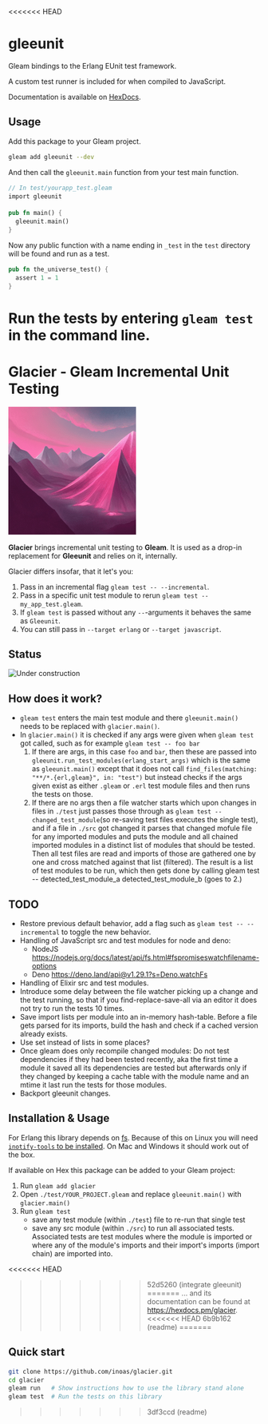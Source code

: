 <<<<<<< HEAD
# gleeunit

Gleam bindings to the Erlang EUnit test framework.

A custom test runner is included for when compiled to JavaScript.

Documentation is available on [HexDocs](https://hexdocs.pm/gleeunit/index.html).

## Usage

Add this package to your Gleam project.

```sh
gleam add gleeunit --dev
```

And then call the `gleeunit.main` function from your test main function.

```rust
// In test/yourapp_test.gleam
import gleeunit

pub fn main() {
  gleeunit.main()
}
```

Now any public function with a name ending in `_test` in the `test` directory
will be found and run as a test.

```rust
pub fn the_universe_test() {
  assert 1 = 1
}
```

Run the tests by entering `gleam test` in the command line.
=======
# Glacier - Gleam Incremental Unit Testing

![Under construction](./resources/glacier-logo.png)

<!-- [![Package Version](https://img.shields.io/hexpm/v/glacier)](https://hex.pm/packages/glacier)
[![Hex Docs](https://img.shields.io/badge/hex-docs-ffaff3)](https://hexdocs.pm/glacier/) -->

**Glacier** brings incremental unit testing to **Gleam**.
It is used as a drop-in replacement for **Gleeunit** and relies on it, internally.

Glacier differs insofar, that it let's you:

1. Pass in an incremental flag `gleam test -- --incremental`.
2. Pass in a specific unit test module to rerun `gleam test -- my_app_test.gleam`.
3. If `gleam test` is passed without any `--`-arguments it behaves the same as `Gleeunit`.
4. You can still pass in `--target erlang` or `--target javascript`.

## Status

![Under construction](https://web.archive.org/web/20090829023556im_/http://geocities.com/okitsugu/underconstruction.gif)

## How does it work?

- `gleam test` enters the main test module and there `gleeunit.main()` needs to be replaced with `glacier.main()`.
- In `glacier.main()` it is checked if any args were given when `gleam test` got called, such as for example `gleam test -- foo bar`
  1. If there are args, in this case `foo` and `bar`, then these are passed into `gleeunit.run_test_modules(erlang_start_args)` which is the same as `gleeunit.main()` except that it does not call `find_files(matching: "**/*.{erl,gleam}", in: "test")` but instead checks if the args given exist as either `.gleam` or `.erl` test module files and then runs the tests on those.
  2. If there are no args then a file watcher starts which upon changes in files in `./test` just passes those through as `gleam test -- changed_test_module`(so re-saving test files executes the single test), and if a file in `./src` got changed it parses that changed mofule file for any imported modules and puts the module and all chained imported modules in a distinct list of modules that should be tested. Then all test files are read and imports of those are gathered one by one and cross matched against that list (filtered). The result is a list of test modules to be run, which then gets done by calling gleam test -- detected_test_module_a detected_test_module_b (goes to 2.)

## TODO

- Restore previous default behavior, add a flag such as `gleam test -- --incremental` to toggle the new behavior.
- Handling of JavaScript src and test modules for node and deno:
  - NodeJS <https://nodejs.org/docs/latest/api/fs.html#fspromiseswatchfilename-options>
  - Deno <https://deno.land/api@v1.29.1?s=Deno.watchFs>
- Handling of Elixir src and test modules.
- Introduce some delay between the file watcher picking up a change and the test running, so that if you find-replace-save-all via an editor it does not try to run the tests 10 times.
- Save import lists per module into an in-memory hash-table. Before a file gets parsed for its imports, build the hash and check if a cached version already exists.
- Use set instead of lists in some places?
- Once gleam does only recompile changed modules: Do not test dependencies if they had been tested recently, aka the first time a module it saved all its dependencies are tested but afterwards only if they changed by keeping a cache table with the module name and an mtime it last run the tests for those modules.
- Backport gleeunit changes.

## Installation & Usage

For Erlang this library depends on [fs](https://hexdocs.pm/fs/). Because of this on Linux you will need [`inotify-tools` to be installed](https://github.com/synrc/fs#backends). On Mac and Windows it should work out of the box.

If available on Hex this package can be added to your Gleam project:

1. Run `gleam add glacier`
2. Open `./test/YOUR_PROJECT.gleam` and replace `gleeunit.main()` with `glacier.main()`
3. Run `gleam test`
   - save any test module (within `./test`) file to re-run that single test
   - save any src module (within `./src`) to run all associated tests. Associated tests are test modules where the module is imported or where any of the module's imports and their import's imports (import chain) are imported into.

<<<<<<< HEAD
<!--
and its documentation can be found at <https://hexdocs.pm/glacier>. -->
>>>>>>> 52d5260 (integrate gleeunit)
=======
... and its documentation can be found at <https://hexdocs.pm/glacier>.
<<<<<<< HEAD
>>>>>>> 6b9b162 (readme)
=======

## Quick start

```sh
git clone https://github.com/inoas/glacier.git
cd glacier
gleam run   # Show instructions how to use the library stand alone
gleam test  # Run the tests on this library
```
>>>>>>> 3df3ccd (readme)
